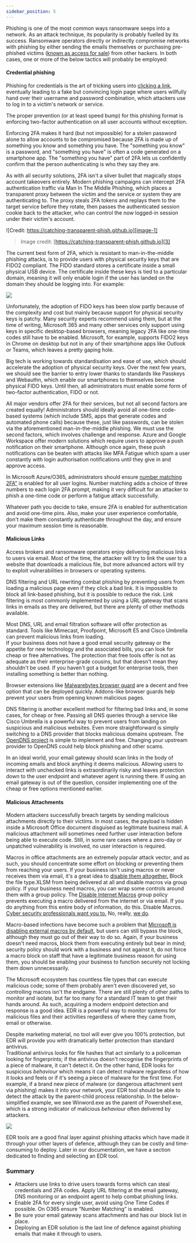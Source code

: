 ```yaml
---
sidebar_position: 5
---
```


Phishing is one of the most common ways ransomware seeps into a network. As an attack technique, its popularity is probably fuelled by its success.
Ransomware operators directly or indirectly compromise networks with phishing by either sending the emails themselves or purchasing pre-phished victims ([known as access for sale][1]) from other hackers. In both cases, one or more of the below tactics will probably be employed:


#### Credential phishing

Phishing for credentials is the art of tricking users into [clicking a link][2], eventually leading to a fake but convincing login page where users willfully hand over their username and password combination, which attackers use to log in to a victim's network or service. 

The proper prevention (or at least speed bump) for this phishing format is enforcing two-factor authentication on all user accounts without exception. 

Enforcing 2FA makes it hard (but not impossible) for a stolen password alone to allow accounts to be compromised because 2FA is made up of something you know and something you have. The "something you know" is a password, and "something you have" is often a code generated on a smartphone app. The "something you have" part of 2FA lets us confidently confirm that the person authenticating is who they say they are.  
  
As with all security solutions, 2FA isn't a silver bullet that magically stops account takeovers entirely. Modern phishing campaigns can intercept 2FA authentication traffic via Man In The Middle Phishing, which places a transparent proxy between the victim and the service or system they are authenticating to. The proxy steals 2FA tokens and replays them to the target service before they rotate, then passes the authenticated session cookie back to the attacker, who can control the now logged-in session under their victim's account. 

![Credit: https://catching-transparent-phish.github.io][image-1]
> Image credit: [https://catching-transparent-phish.github.io][3]

The current best form of 2FA, which is resistant to man-in-the-middle phishing attacks, is to provide users with physical security keys that are FIDO2 compliant. The FIDO standard stores a certificate inside a small physical USB device. The certificate inside these keys is tied to a particular domain, meaning it will only enable login if the user has landed on the domain they should be logging into. For example: 

![][image-2]

Unfortunately, the adoption of FIDO keys has been slow partly because of the complexity and cost but mainly because support for physical security keys is patchy. Many security experts recommend using them, but at the time of writing, Microsoft 365 and many other services only support using keys in specific desktop-based browsers, meaning legacy 2FA like one-time codes still have to be enabled. Microsoft, for example, supports FIDO2 keys in Chrome on desktop but not in any of their smartphone apps like Outlook or Teams, which leaves a pretty gaping hole.

Big tech is working towards standardisation and ease of use, which should accelerate the adoption of physical security keys. Over the next few years, we should see the barrier to entry lower thanks to standards like Passkeys and Webauthn, which enable our smartphones to themselves become physical FIDO keys. Until then, all administrators must enable some form of two-factor authentication, FIDO or not. 

All major vendors offer 2FA for their services, but not all second factors are created equally!
Administrators should ideally avoid all one-time code-based systems (which include SMS, apps that generate codes and automated phone calls) because these, just like passwords, can be stolen via the aforementioned man-in-the-middle phishing.
We must use the second factors, which involves challenge and response. Azure and Google Workspace offer modern solutions which require users to approve a push notification on their smartphone. Although once again, these push notifications can be beaten with attacks like MFA Fatigue which spam a user constantly with login authorisation notifications until they give in and approve access. 

In Microsoft Azure/O365, administrators should ensure [number matching 2FA"][4] is enabled for all user logins. Number matching adds a choice of three numbers to each login 2FA prompt, making it very difficult for an attacker to phish a one-time code or perform a fatigue attack successfully. 

Whatever path you decide to take, ensure 2FA is enabled for authentication and avoid one-time pins. Also, make your user experience comfortable, don't make them constantly authenticate throughout the day, and ensure your maximum session time is reasonable. 

#### Malicious Links  

Access brokers and ransomware operators enjoy delivering malicious links to users via email. Most of the time, the attacker will try to link the user to a website that downloads a malicious file, but more advanced actors will try to exploit vulnerabilities in browsers or operating systems. 

DNS filtering and URL rewriting combat phishing by preventing users from loading a malicious page even if they click a bad link. It is impossible to block all link-based phishing, but it is possible to reduce the risk. Link filtering is most commonly implemented by using a URL gateway that scans links in emails as they are delivered, but there are plenty of other methods available. 
  
Most DNS, URL and email filtration software will offer protection as standard. Tools like Mimecast, Proofpoint, Microsoft E5 and Cisco Umbrella can prevent malicious links from loading.  
If your business does not have a good email security gateway or the appetite for new technology and the associated bills, you can look for cheap or free alternatives. The protection that free tools offer is not as adequate as their enterprise-grade cousins, but that doesn't mean they shouldn't be used. If you haven't got a budget for enterprise tools, then installing something is better than nothing. 

Browser extensions like [Malwarebytes browser guard][5]  are a decent and free option that can be deployed quickly. Addons-like browser guards help prevent your users from opening known malicious pages. 

DNS filtering is another excellent method for filtering bad links and, in some cases, for cheap or free. Passing all DNS queries through a service like Cisco Umbrella is a powerful way to prevent users from landing on suspicious and malicious websites. Even more straightforward is simply switching to a DNS provider that blocks malicious domains upstream. The [OpenDNS project][6] is simple to implement and free. Changing your upstream provider to OpenDNS could help block phishing and other scams. 

In an ideal world, your email gateway should scan links in the body of incoming emails and block anything it deems malicious. Allowing users to interact with unchecked links is extraordinarily risky and leaves protection down to the user endpoint and whatever agent is running there. If using an email gateway is out of the question, consider implementing one of the cheap or free options mentioned earlier. 


#### Malicious Attachments
Modern attackers successfully breach targets by sending malicious attachments directly to their victims. In most cases, the payload is hidden inside a Microsoft Office document disguised as legitimate business mail. A malicious attachment will sometimes need further user interaction before being able to execute code. Still, in some rare cases where a zero-day or unpatched vulnerability is involved, no user interaction is required.  

Macros in office attachments are an extremely popular attack vector, and as such, you should concentrate some effort on blocking or preventing them from reaching your users. If your business isn't using macros or never receives them via email, it's a great idea to [disable them altogether.][7] Block the file type.XLSM from being delivered at all and disable macros via group policy. If your business need macros, you can wrap some controls around them with a group policy. The [Disable Internet Macros][8] group policy prevents executing a macro delivered from the internet or via email. If you do anything from this entire body of information, do this. Disable Macros. [Cyber security professionals want you to.][9] No, really, [we do][10].

Macro-based infections have become such a problem that [Microsoft is disabling external macros by default][11], but users can still bypass the block, although they must go out of their way to do so. Again, if your business doesn't need macros, block them from executing entirely but bear in mind; security policy should work with a business and not against it, do not force a macro block on staff that have a legitimate business reason for using them, you should be enabling your business to function securely not locking them down unnecessarily. 

The Microsoft ecosystem has countless file types that can execute malicious code; some of them probably aren't even discovered yet, so controlling macros isn't the endgame.
There are still plenty of other paths to monitor and isolate, but far too many for a standard IT team to get their hands around. As such, acquiring a modern endpoint detection and response is a good idea. EDR is a powerful way to monitor systems for malicious files and their activities regardless of where they came from, email or otherwise. 

Despite marketing material, no tool will ever give you 100% protection, but EDR will provide you with dramatically better protection than standard antivirus.  
Traditional antivirus looks for file hashes that act similarly to a policeman looking for fingerprints; if the antivirus doesn't recognise the fingerprints of a piece of malware, it can't detect it. On the other hand, EDR looks for suspicious _behaviour_ which means it can detect malware regardless of how it looks and feels or if it's seeing a piece of malware for the first time. For example, if a brand new piece of malware (or dangerous attachment sent via phishing) makes it into your network, your EDR tool should be able to detect the attack by the parent-child process relationship. In the below-simplified example, we see Winword.exe as the parent of Powershell.exe, which is a strong indicator of malicious _behaviour_ often delivered by attackers.

![][image-3]

EDR tools are a good final layer against phishing attacks which have made it through your other layers of defence, although they can be costly and time-consuming to deploy. Later in our documentation, we have a section dedicated to finding and selecting an EDR tool.

### Summary

- Attackers use links to drive users towards forms which can steal credentials and 2FA codes. Apply URL filtering at the email gateway, DNS monitoring or an endpoint agent to help combat phishing links. 
- Enable 2FA for every single user, avoid using One Time Codes if possible. On O365 ensure “Number Matching” is enabled. 
- Be sure your email gateway scans attachments and has our block list in place. 
- Deploying an EDR solution is the last line of defence against phishing emails that make it through to users. 

[1]:	https://www.techrepublic.com/article/for-sale-access-to-your-company-network-price-less-than-youd-think/
[2]:	https://i.ytimg.com/vi/vheFIrl1LAs/maxresdefault.jpg
[3]:	https://catching-transparent-phish.github.io
[4]:	https://learn.microsoft.com/en-us/azure/active-directory/authentication/how-to-mfa-number-match
[5]:	https://www.malwarebytes.com/browserguard
[6]:	https://www.opendns.com
[7]:	https://4sysops.com/archives/restricting-or-blocking-office-2016-2019-macros-with-group-policy/
[8]:	https://www.cisecurity.org/white-papers/intel-insight-how-to-disable-macros/
[9]:	https://twitter.com/Hexacorn/status/1418634009060458500?s=20
[10]:	https://twitter.com/GovCERT_CH/status/1464148274823282697?s=20
[11]:	https://docs.microsoft.com/en-us/deployoffice/security/internet-macros-blocked
[12]:	/docs/Lists/BadAttachments

[image-1]:	https://catching-transparent-phish.github.io/img/mitmToolkitOverview.png
[image-2]:	/img/DocImages/2fakey.png
[image-3]:	/img/DocImages/process.png